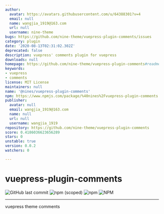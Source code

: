 ```yaml
---
author:
  avatar: https://avatars.githubusercontent.com/u/64388301?v=4
  email: null
  name: wangjia_1919@163.com
  url: null
  username: nine-theme
bugs: https://github.com/nine-theme/vuepress-plugin-comments/issues
category: plugin
date: '2020-08-13T02:31:02.302Z'
deprecated: false
description: vuepress' comments plugin for vuepress
downloads: null
homepage: https://github.com/nine-theme/vuepress-plugin-comments#readme
keywords:
- vuepress
- comments
license: MIT License
maintainers: null
name: '@nines/vuepress-plugin-comments'
npm: https://www.npmjs.com/package/%40nines%2Fvuepress-plugin-comments
publisher:
  avatar: null
  email: wangjia_1919@163.com
  name: null
  url: null
  username: wangjia_1919
repository: https://github.com/nine-theme/vuepress-plugin-comments
score: 0.4186036623656289
stars: 0
unstable: true
version: 0.0.2
watchers: 0

---
```


# vuepress-plugin-comments
![GitHub last commit](https://img.shields.io/github/last-commit/nine-theme/vuepress-plugin-comments) 
![npm (scoped)](https://img.shields.io/npm/v/@nine-theme/vuepress-plugin-comments) 
![npm](https://img.shields.io/npm/dt/@nine-theme/vuepress-plugin-comments) 
![NPM](https://img.shields.io/npm/l/@nine-theme/vuepress-plugin-comments)

---
vuepress theme comments 
